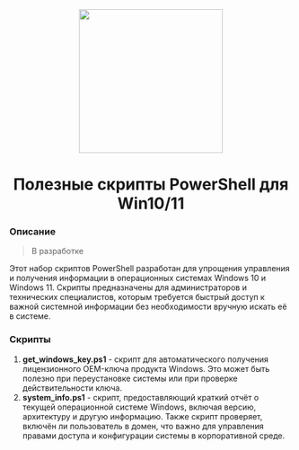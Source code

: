 <div align="center">
  <a href="https://github.com/PowerShell/PowerShell/tree/master">
    <img src="https://github.com/PowerShell/PowerShell/blob/master/assets/Powershell_256.png" height="256">
  </a>
  <h1>Полезные скрипты PowerShell для Win10/11</h1>
</div>

### Описание

> В разработке

Этот набор скриптов PowerShell разработан для упрощения управления и получения информации в операционных системах Windows 10 и Windows 11. Скрипты предназначены для администраторов и технических специалистов, которым требуется быстрый доступ к важной системной информации без необходимости вручную искать её в системе.

### Скрипты

1. **get\_windows\_key.ps1** - скрипт для автоматического получения лицензионного OEM-ключа продукта Windows. Это может быть полезно при переустановке системы или при проверке действительности ключа.
3. **system\_info.ps1** - скрипт, предоставляющий краткий отчёт о текущей операционной системе Windows, включая версию, архитектуру и другую информацию. Также скрипт проверяет, включён ли пользователь в домен, что важно для управления правами доступа и конфигурации системы в корпоративной среде.

